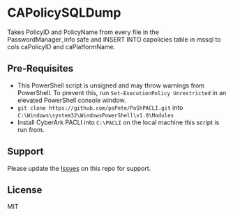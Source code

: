 # CAPolicySQLDump
Takes PolicyID and PolicyName from every file in the PasswordManager_info safe and INSERT INTO capolicies table in mssql to cols caPolicyID and caPlatformName.

## Pre-Requisites
* This PowerShell script is unsigned and may throw warnings from PowerShell.  To prevent this, run `Set-ExecutionPolicy Unrestricted` in an elevated PowerShell console window.
* `git clone https://github.com/psPete/PoShPACLI.git` into `C:\Windows\system32\WindowsPowerShell\v1.0\Modules`
* Install CyberArk PACLI into `C:\PACLI` on the local machine this script is run from.

## Support
Please update the [Issues](https://github.com/infamousjoeg/CAPolicySQLDump/issues) on this repo for support.

## License
MIT
